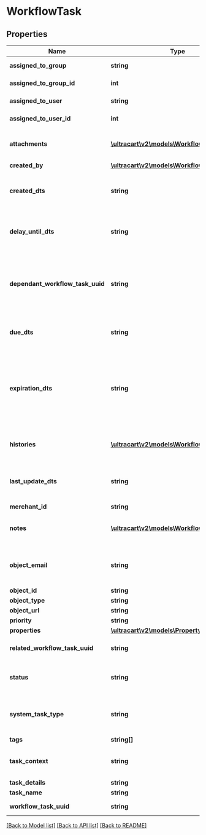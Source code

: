 # WorkflowTask

## Properties
Name | Type | Description | Notes
------------ | ------------- | ------------- | -------------
**assigned_to_group** | **string** | Assigned to group | [optional] 
**assigned_to_group_id** | **int** | Assigned to group ID | [optional] 
**assigned_to_user** | **string** | Assigned to user | [optional] 
**assigned_to_user_id** | **int** | Assigned to user ID | [optional] 
**attachments** | [**\ultracart\v2\models\WorkflowAttachment[]**](WorkflowAttachment.md) | Attachments to the Workflow Task | [optional] 
**created_by** | [**\ultracart\v2\models\WorkflowUser**](WorkflowUser.md) |  | [optional] 
**created_dts** | **string** | Date/time that the workflow task was created | [optional] 
**delay_until_dts** | **string** | Date/time that the workflow task should delay until | [optional] 
**dependant_workflow_task_uuid** | **string** | Dependant Workflow Task UUID (must be completed before this task can be completed) | [optional] 
**due_dts** | **string** | Date/time that the workflow task is due | [optional] 
**expiration_dts** | **string** | Date/time that the workflow task will expire and be closed.  This is set by system generated tasks. | [optional] 
**histories** | [**\ultracart\v2\models\WorkflowTaskHistory[]**](WorkflowTaskHistory.md) | Array of history records for the task | [optional] 
**last_update_dts** | **string** | Date/time that the workflow task was last updated | [optional] 
**merchant_id** | **string** | Merchant ID | [optional] 
**notes** | [**\ultracart\v2\models\WorkflowNote[]**](WorkflowNote.md) | Notes on the Workflow Task | [optional] 
**object_email** | **string** | Object is associated with customer email | [optional] 
**object_id** | **string** | Object ID | [optional] 
**object_type** | **string** | Object Type | [optional] 
**object_url** | **string** | Object URL | [optional] 
**priority** | **string** | Priority | [optional] 
**properties** | [**\ultracart\v2\models\Property[]**](Property.md) | Properties | [optional] 
**related_workflow_task_uuid** | **string** | Related Workflow Task UUID | [optional] 
**status** | **string** | Status of the workflow task | [optional] 
**system_task_type** | **string** | Constant for the type of system generated task | [optional] 
**tags** | **string[]** | Tags | [optional] 
**task_context** | **string** | User friendly string of the task context | [optional] 
**task_details** | **string** | Task Details | [optional] 
**task_name** | **string** | Task Name | [optional] 
**workflow_task_uuid** | **string** | Workflow Task UUID | [optional] 

[[Back to Model list]](../README.md#documentation-for-models) [[Back to API list]](../README.md#documentation-for-api-endpoints) [[Back to README]](../README.md)


